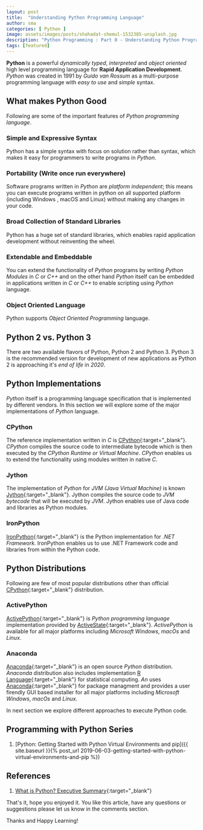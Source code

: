 ```yaml
---
layout: post
title:  "Understanding Python Programming Language"
author: sma
categories: [ Python ]
image: assets/images/posts/shahadat-shemul-1532385-unsplash.jpg
description: "Python Programming : Part 0 - Understanding Python Programming Language"
tags: [featured]
---
```


**Python** is a powerful *dynamically typed*, *interpreted* and *object oriented* high level programming language for **Rapid Application Development**. *Python* was created in 1991 by *Guido van Rossum* as a multi-purpose programming language with *easy to use* and *simple* syntax.

## What makes Python Good
Following are some of the important features of *Python programming language*.

### Simple and Expressive Syntax
Python has a simple syntax with focus on solution rather than syntax, which makes it easy for programmers to write programs in *Python*.

### Portability (Write once run everywhere)
Software programs written in *Python* are *platform independent*; this means you can execute programs written in python on all supported platform (including Windows , macOS and Linux) without making any changes in your code.

### Broad Collection of Standard Libraries
Python has a huge set of standard libraries, which enables rapid application development without reinventing the wheel.

### Extendable and Embeddable
You can extend the functionality of *Python* programs by writing *Python Modules* in *C* or *C++* and on the other hand *Python* itself can be embedded in applications written in *C* or *C++* to enable scripting using *Python* language.

### Object Oriented Language
Python supports *Object Oriented Programming* language.



## Python 2 vs. Python 3

There are two available flavors of Python, Python 2 and Python 3. Python 3 is the recommended version for development of new applications as Python 2 is approaching it's *end of life* in *2020*.


## Python Implementations

*Python* itself is a programming language specification that is implemented by different vendors. In this section we will explore some of the major implementations of *Python* language.

### CPython

The reference implementation written in *C* is [CPython](https://www.python.org){:target="_blank"}. *CPython* compiles the source code to intermediate bytecode which is then executed by the *CPython Runtime or Virtual Machine*. *CPython* enables us to extend the functionality using modules written in native *C*.


### Jython

The implementation of *Python* for *JVM (Java Virtual Machine)* is known [Jython](http://www.jython.org){:target="_blank"}. Jython compiles the source code to *JVM bytecode* that will be executed by *JVM*. Jython enables use of Java code and libraries as Python modules.

### IronPython

[IronPython](http://ironpython.net){:target="_blank"} is the Python implementation for *.NET Framework*. IronPython enables us to use .NET Framework code and libraries from within the Python code.

## Python Distributions

Following are few of most popular distributions other than official [CPython](https://www.python.org){:target="_blank"} distribution.

### ActivePython

[ActivePython](https://www.activestate.com/products/activepython/){:target="_blank"} is *Python programming language* implementation provided by [ActiveState](http://www.activestate.com){:target="_blank"}. *ActivePython* is available for all major platforms including *Microsoft Windows*, *macOs* and *Linux*.

### Anaconda

[Anaconda](https://www.anaconda.com){:target="_blank"} is an open source *Python* distribution. *Anaconda* distribution also includes implementation [R Language](https://www.r-project.org/about.html){:target="_blank"} for statistical computing. *An* uses [Anaconda](https://docs.conda.io/en/latest/){:target="_blank"} for package managment and provides a user firendly GUI based installer for all major platforms including *Microsoft Windows*, *macOs* and *Linux*.


In next section we explore different approaches to execute Python code.

## Programming with Python Series

1. [Python: Getting Started with Python Virtual Environments and pip]({{ site.baseurl }}{% post_url 2019-06-03-getting-started-with-python-virtual-environments-and-pip %})


## References
1. [What is Python? Executive Summary](https://www.python.org/doc/essays/blurb/){:target="_blank"}


That's it, hope you enjoyed it. You like this article, have any questions or suggestions please let us know in the comments section.

Thanks and Happy Learning!